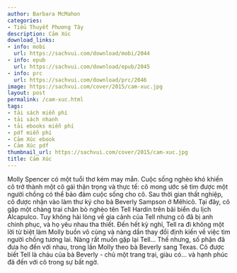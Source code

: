 ```yaml
---
author: Barbara McMahon
categories:
- Tiểu Thuyết Phương Tây
description: Cảm Xúc
download_links:
- info: mobi
  url: https://sachvui.com/download/mobi/2044
- info: epub
  url: https://sachvui.com/download/epub/2045
- info: prc
  url: https://sachvui.com/download/prc/2046
image: https://sachvui.com/cover/2015/cam-xuc.jpg
layout: post
permalink: /cam-xuc.html
tags:
- tải sách miễn phí
- tải sách nhanh
- tải ebooks miễn phí
- pdf miễn phí
- Cảm Xúc ebook
- Cảm Xúc pdf
thumbnail_url: https://sachvui.com/cover/2015/cam-xuc.jpg
title: Cảm Xúc
---
```


 <div class="item-desc text-justify"> <p>Molly Spencer có một tuổi thơ kém may mắn. Cuộc sống nghèo khó khiến cô trở thành một cô gái thận trọng và thực tế: cô mong ước sẽ tìm được một người chồng có thể bảo đảm cuộc sống cho cô. Sau thời gian thất nghiệp, cô được nhận vào làm thư ký cho bà Beverly Sampson ở Mêhicô. Tại đây, cô gặp một chàng trai chăn bò nghèo tên Tell Hardin trên bãi biển du lịch Alcapulco. Tuy không hài lòng về gia cảnh của Tell nhưng cô đã bị anh chinh phục, và họ yêu nhau tha thiết. Đến hết kỳ nghỉ, Tell ra đi không một lời từ biệt làm Molly buồn vô cùng và nàng dần thay đổi định kiến về việc tìm người chồng tương lai. Nàng rất muốn gặp lại Tell… Thế nhưng, số phận đã đưa họ đến với nhau, trong lần Molly theo bà Beverly sang Texas. Cô được biết Tell là cháu của bà Beverly - chủ một trang trại, giàu có… và hạnh phúc đã đến với cô trong sự bất ngờ.</p> </div>